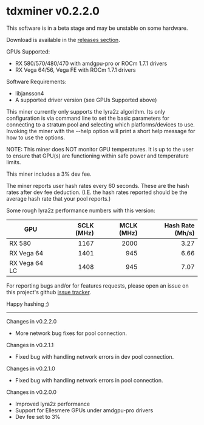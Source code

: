 # tdxminer v0.2.2.0

This software is in a beta stage and may be unstable on some hardware.

Download is available in the [releases section](https://github.com/todxx/tdxminer/releases).

GPUs Supported:
- RX 580/570/480/470 with amdgpu-pro or ROCm 1.7.1 drivers
- RX Vega 64/56, Vega FE with ROCm 1.7.1 drivers

Software Requirements:
- libjansson4
- A supported driver version (see GPUs Supported above)

This miner currently only supports the lyra2z algorithm.  Its only configuration is via command line to set the basic parameters for connecting to a stratum pool and selecting which platforms/devices to use.  Invoking the miner with the --help option will print a short help message for how to use the options.

NOTE: This miner does NOT monitor GPU temperatures.  It is up to the user to ensure that GPU(s) are functioning within safe power and temperature limits.

This miner includes a 3% dev fee.

The miner reports user hash rates every 60 seconds.  These are the hash rates after dev fee deduction.  (I.E. the hash rates reported should be the average hash rate that your pool reports.)

Some rough lyra2z performance numbers with this version:

| GPU           | SCLK (MHz) | MCLK (MHz) | Hash Rate (Mh/s) |
|---------------|-----------:|-----------:|-----------------:|
| RX 580        | 1167       | 2000       |  3.27            |
| RX Vega 64    | 1401       | 945        |  6.66            |
| RX Vega 64 LC | 1408       | 945        |  7.07            |

For reporting bugs and/or for features requests, please open an issue on this project's github [issue tracker](https://github.com/todxx/tdxminer/issues).

Happy hashing ;)

----------------
Changes in v0.2.2.0
- More network bug fixes for pool connection.

Changes in v0.2.1.1
- Fixed bug with handling network errors in dev pool connection.

Changes in v0.2.1.0
- Fixed bug with handling network errors in pool connection.

Changes in v0.2.0.0
- Improved lyra2z performance
- Support for Ellesmere GPUs under amdgpu-pro drivers
- Dev fee set to 3%

